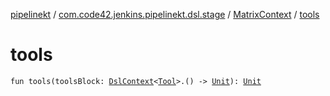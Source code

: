 [pipelinekt](../../index.md) / [com.code42.jenkins.pipelinekt.dsl.stage](../index.md) / [MatrixContext](index.md) / [tools](./tools.md)

# tools

`fun tools(toolsBlock: `[`DslContext`](../../com.code42.jenkins.pipelinekt.dsl/-dsl-context/index.md)`<`[`Tool`](../../com.code42.jenkins.pipelinekt.core/-tool.md)`>.() -> `[`Unit`](https://kotlinlang.org/api/latest/jvm/stdlib/kotlin/-unit/index.html)`): `[`Unit`](https://kotlinlang.org/api/latest/jvm/stdlib/kotlin/-unit/index.html)